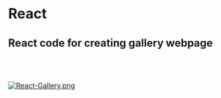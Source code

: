 # React

## React code for creating gallery webpage

<br />
<br />

[![React-Gallery.png](https://i.postimg.cc/KYsVFx5r/React-Gallery.png)](https://postimg.cc/2qhT7pMV)
